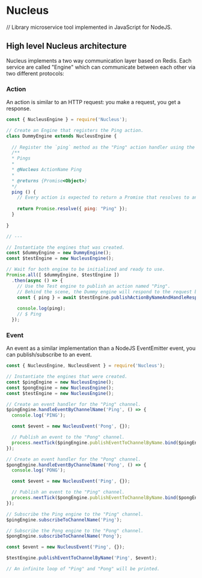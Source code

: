 # Nucleus

// Library microservice tool implemented in JavaScript for NodeJS.

## High level Nucleus architecture

Nucleus implements a two way communication layer based on Redis. Each service are called "Engine" which can communicate
between each other via two different protocols:

### Action
An action is similar to an HTTP request: you make a request, you get a response.

```javascript
const { NucleusEngine } = require('Nucleus');

// Create an Engine that registers the Ping action.
class DummyEngine extends NucleusEngine {
  
  // Register the `ping` method as the "Ping" action handler using the `@Nucleus ActionName` tag.
  /**
  * Pings
  * 
  * @Nucleus ActionName Ping
  * 
  * @returns {Promise<Object>}
  */
  ping () {
    // Every action is expected to return a Promise that resolves to an object.
    
    return Promise.resolve({ ping: "Ping" });
  }
  
}

// ---

// Instantiate the engines that was created.
const $dummyEngine = new DummyEngine();
const $testEngine = new NucleusEngine();

// Wait for both engine to be initialized and ready to use.
Promise.all([ $dummyEngine, $testEngine ])
  .then(async () => {
    // Use the Test engine to publish an action named "Ping".
    // Behind the scene, the Dummy engine will respond to the request by executing the $dummyEngine.ping function.
    const { ping } = await $testEngine.publishActionByNameAndHandleResponse('Ping', {});
    
    console.log(ping);
    // $ Ping
  });
```

### Event
An event as a similar implementation than a NodeJS EventEmitter event, you can publish/subscribe to an event.

```javascript
const { NucleusEngine, NucleusEvent } = require('Nucleus');

// Instantiate the engines that were created.
const $pingEngine = new NucleusEngine();
const $pongEngine = new NucleusEngine();
const $testEngine = new NucleusEngine();

// Create an event handler for the "Ping" channel.
$pingEngine.handleEventByChannelName('Ping', () => {
  console.log('PING');

  const $event = new NucleusEvent('Pong', {});

  // Publish an event to the "Pong" channel.
  process.nextTick($pingEngine.publishEventToChannelByName.bind($pingEngine, 'Pong', $event));
});

// Create an event handler for the "Pong" channel.
$pongEngine.handleEventByChannelName('Pong', () => {
  console.log('PONG');

  const $event = new NucleusEvent('Ping', {});

  // Publish an event to the "Ping" channel.
  process.nextTick($pongEngine.publishEventToChannelByName.bind($pongEngine, 'Ping', $event));
});

// Subscribe the Ping engine to the "Ping" channel.
$pingEngine.subscribeToChannelName('Ping');

// Subscribe the Pong engine to the "Pong" channel.
$pongEngine.subscribeToChannelName('Pong');

const $event = new NucleusEvent('Ping', {});

$testEngine.publishEventToChannelByName('Ping', $event);

// An infinite loop of "Ping" and "Pong" will be printed.
```